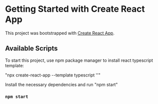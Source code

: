 # Getting Started with Create React App

This project was bootstrapped with [Create React App](https://github.com/facebook/create-react-app).

## Available Scripts

To start this project, use npm package manager to install react typescript template:

"npx create-react-app --template typescript '<project-name>'"

Install the necessary dependencies and run "npm start"

### `npm start`
